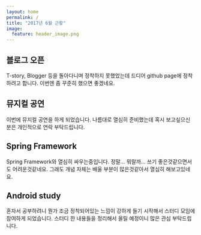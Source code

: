 ```yaml
---
layout: home
permalink: /
title: "2017년 6월 근황"
image:
  feature: header_image.png
---
```


<div class="tiles">

<div class="tile">
  <h2 class="post-title">블로그 오픈</h2>
  <p class="post-excerpt">T-story, Blogger 등을 돌아다니며 정착하지 못했었는데 드디어 github page에 정착하려고 합니다. 이번엔 좀 꾸준히 했으면 좋겠네요.</p>
</div><!-- /.tile -->

<div class="tile">
  <h2 class="post-title">뮤지컬 공연</h2>
  <p class="post-excerpt">이번에 뮤지컬 공연을 하게 되었습니다. 나름대로 열심히 준비했는데 혹시 보고싶으신 분은 개인적으로 연락 부탁드립니다.</p>
</div><!-- /.tile -->

<div class="tile">
  <h2 class="post-title">Spring Framework</h2>
  <p class="post-excerpt">
    Spring Framework와 열심히 싸우는중입니다.
    정말... 뭐랄까... 쓰기 좋은것같으면서도 어려운것같네요.
    그래도 개념 자체는 배울 부분이 많은것같아서 열심히 해보고있네요.
  </p>
</div><!-- /.tile -->

<div class="tile">
  <h2 class="post-title">Android study</h2>
  <p class="post-excerpt">혼자서 공부하려니 뭔가 조금 정착되어있는 느낌이 강하게 들기 시작해서 스터디 모임에 참여하게 되었습니다. 스터디 한 내용들을 정리해서 올릴 예정이니 많은 관심 부탁드립니다.</p>
</div><!-- /.tile -->

</div><!-- /.tiles -->

